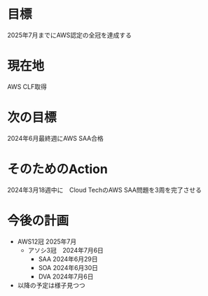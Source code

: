 # 目標  
2025年7月までにAWS認定の全冠を達成する

# 現在地
AWS CLF取得

# 次の目標
2024年6月最終週にAWS SAA合格

# そのためのAction
2024年3月18週中に　Cloud TechのAWS SAA問題を3周を完了させる

# 今後の計画
- AWS12冠 2025年7月
    - アソシ3冠　2024年7月6日
        - SAA 2024年6月29日
        - SOA 2024年6月30日
        - DVA 2024年7月6日
- 以降の予定は様子見つつ
